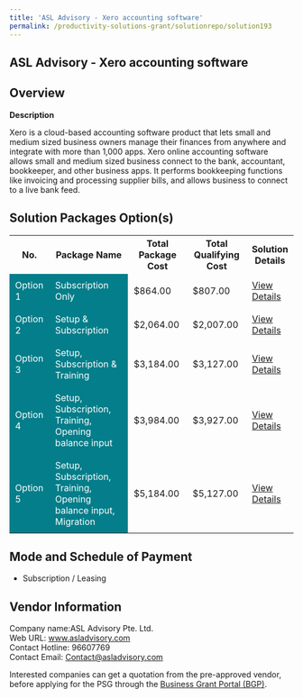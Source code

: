 ```yaml
---
title: 'ASL Advisory - Xero accounting software'
permalink: /productivity-solutions-grant/solutionrepo/solution193
---
```


## ASL Advisory - Xero accounting software

## Overview

**Description**

Xero is a cloud-based accounting software product that lets small and medium sized business owners manage their finances from anywhere and integrate with more than 1,000 apps. Xero online accounting software allows small and medium sized business connect to the bank, accountant, bookkeeper, and other business apps. It performs bookkeeping functions like invoicing and processing supplier bills, and allows business to connect to a live bank feed.

## Solution Packages Option(s)

<table>
<tr>
<th><b>No.</b></th>
<th><b>Package Name</b></th>
<th><b>Total Package Cost</b></th>
<th><b>Total Qualifying Cost</b></th>
<th><b>Solution Details</b></th>
</tr>
<tr>
<td style='padding: 10px; background-color: #037E8A; color: #FFFFFF;'>Option 1</td>
<td style='padding: 10px; background-color: #037E8A; color: #FFFFFF;'>Subscription Only</td>
<td style='padding: 10px;'>$864.00</td>
<td style='padding: 10px;'>$807.00</td>
<td style='padding: 10px;'><a href='/images/psg/ASL_Advisory_XeroAccounting_Desensitised_Part1.pdf' target='_blank'>View Details</a></td>
</tr>
<tr>
<td style='padding: 10px; background-color: #037E8A; color: #FFFFFF;'>Option 2</td>
<td style='padding: 10px; background-color: #037E8A; color: #FFFFFF;'>Setup & Subscription</td>
<td style='padding: 10px;'>$2,064.00</td>
<td style='padding: 10px;'>$2,007.00</td>
<td style='padding: 10px;'><a href='/images/psg/ASL_Advisory_XeroAccounting_Desensitised_Part2.pdf' target='_blank'>View Details</a></td>
</tr>
<tr>
<td style='padding: 10px; background-color: #037E8A; color: #FFFFFF;'>Option 3</td>
<td style='padding: 10px; background-color: #037E8A; color: #FFFFFF;'>Setup, Subscription & Training</td>
<td style='padding: 10px;'>$3,184.00</td>
<td style='padding: 10px;'>$3,127.00</td>
<td style='padding: 10px;'><a href='/images/psg/ASL_Advisory_XeroAccounting_Desensitised_Part3.pdf' target='_blank'>View Details</a></td>
</tr>
<tr>
<td style='padding: 10px; background-color: #037E8A; color: #FFFFFF;'>Option 4</td>
<td style='padding: 10px; background-color: #037E8A; color: #FFFFFF;'>Setup, Subscription, Training, Opening balance input</td>
<td style='padding: 10px;'>$3,984.00</td>
<td style='padding: 10px;'>$3,927.00</td>
<td style='padding: 10px;'><a href='/images/psg/ASL_Advisory_XeroAccounting_Desensitised_Part4.pdf' target='_blank'>View Details</a></td>
</tr>
<tr>
<td style='padding: 10px; background-color: #037E8A; color: #FFFFFF;'>Option 5</td>
<td style='padding: 10px; background-color: #037E8A; color: #FFFFFF;'>Setup, Subscription, Training, Opening balance input, Migration</td>
<td style='padding: 10px;'>$5,184.00</td>
<td style='padding: 10px;'>$5,127.00</td>
<td style='padding: 10px;'><a href='/images/psg/ASL_Advisory_XeroAccounting_Desensitised_Part5.pdf' target='_blank'>View Details</a></td>
</tr>
</table>

## Mode and Schedule of Payment

 - Subscription / Leasing

## Vendor Information

 Company name:ASL Advisory Pte. Ltd.<br>Web URL: www.asladvisory.com <br>Contact Hotline: 96607769 <br>Contact Email: Contact@asladvisory.com 

Interested companies can get a quotation from the pre-approved vendor, before applying for the PSG through the <a href='https://www.businessgrants.gov.sg/' target='_blank' rel='noopener'>Business Grant Portal (BGP)</a>.

<script src="/jquery/resize-tables.js"></script>
